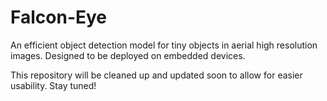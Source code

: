 # Falcon-Eye

An efficient object detection model for tiny objects in aerial high resolution images. Designed to be deployed on embedded devices.

This repository will be cleaned up and updated soon to allow for easier usability. Stay tuned!
